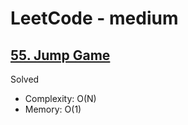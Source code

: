 # LeetCode - medium

## [55. Jump Game](https://leetcode.com/problems/jump-game)

Solved

* Complexity: O(N)
* Memory: O(1)
